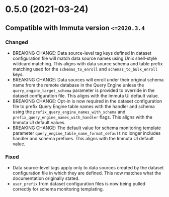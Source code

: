# 0.5.0 (2021-03-24)

## Compatible with Immuta version `<=2020.3.4`

### Changed
- BREAKING CHANGE: Data source-level tag keys defined in dataset configuration file will match data source names
  using Unix shell-style wildcard matching. This aligns with data source schema and table prefix matching used for the
  `schemas_to_enroll` and `schemas_to_bulk_enroll` keys.
- BREAKING CHANGE: Data sources will enroll under their original schema name from the remote database in the Query
  Engine unless the `query_engine_target_schema` parameter is provided to override in the dataset configuration file.
  This aligns with the Immuta UI default value.
- BREAKING CHANGE: Opt-in is now required in the dataset configuration file to prefix Query Engine table names with
  the handler and schema using the `prefix_query_engine_names_with_schema` and `prefix_query_engine_names_with_handler`
  flags. This aligns with the Immuta UI default values.
- BREAKING CHANGE: The default value for schema monitoring template parameter `query_engine_table_name_format_default`
  no longer includes handler and schema prefixes. This aligns with the Immuta UI default value.
### Fixed
- Data source-level tags apply only to data sources created by the dataset configuration file in which they are defined.
  This now matches what the documentation originally stated.
- `user_prefix` from dataset configuration files is now being pulled correctly for schema monitoring templating.
